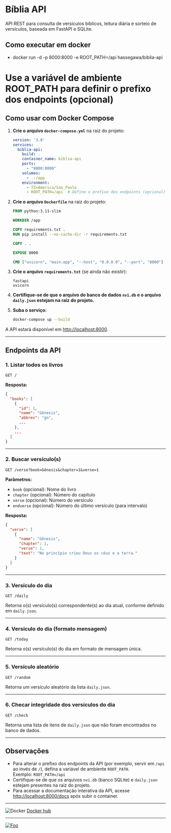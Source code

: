 # Bíblia API

API REST para consulta de versículos bíblicos, leitura diária e sorteio de versículos, baseada em FastAPI e SQLite.

## Como executar em docker

  * docker run -d -p 8000:8000 -e ROOT_PATH=/api hassegawa/biblia-api
  # Use a variável de ambiente ROOT_PATH para definir o prefixo dos endpoints (opcional)


## Como usar com Docker Compose

1. **Crie o arquivo `docker-compose.yml`** na raiz do projeto:

    ```yaml
    version: '3.8'
    services:
      biblia-api:
        build: .
        container_name: biblia-api
        ports:
          - "8000:8000"
        volumes:
          - .:/app
        environment:
          - TZ=America/Sao_Paulo
          - ROOT_PATH=/api  # Define o prefixo dos endpoints (opcional)
    ```

2. **Crie o arquivo `Dockerfile`** na raiz do projeto:

    ```Dockerfile
    FROM python:3.11-slim

    WORKDIR /app

    COPY requirements.txt .
    RUN pip install --no-cache-dir -r requirements.txt

    COPY . .

    EXPOSE 8000

    CMD ["uvicorn", "main:app", "--host", "0.0.0.0", "--port", "8000"]
    ```

3. **Crie o arquivo `requirements.txt`** (se ainda não existir):

    ```
    fastapi
    uvicorn
    ```

4. **Certifique-se de que o arquivo do banco de dados `nvi.db` e o arquivo `daily.json` estejam na raiz do projeto.**

5. **Suba o serviço:**

    ```sh
    docker-compose up --build
    ```

A API estará disponível em [http://localhost:8000](http://localhost:8000).

---

## Endpoints da API

### 1. Listar todos os livros

```
GET /
```

**Resposta:**
```json
{
  "books": [
    {
      "id": 1,
      "name": "Gênesis",
      "abbrev": "gn",
      ...
    },
    ...
  ]
}
```

---

### 2. Buscar versículo(s)

```
GET /verse?book=Gênesis&chapter=1&verse=1
```

**Parâmetros:**
- `book` (opcional): Nome do livro
- `chapter` (opcional): Número do capítulo
- `verse` (opcional): Número do versículo
- `endverse` (opcional): Número do último versículo (para intervalo)

**Resposta:**
```json
{
  "verse": [
    {
      "name": "Gênesis",
      "chapter": 1,
      "verse": 1,
      "text": "No princípio criou Deus os céus e a terra."
    }
  ]
}
```

---

### 3. Versículo do dia

```
GET /daily
```

Retorna o(s) versículo(s) correspondente(s) ao dia atual, conforme definido em `daily.json`.

---

### 4. Versículo do dia (formato mensagem)

```
GET /today
```

Retorna o(s) versículo(s) do dia em formato de mensagem única.

---

### 5. Versículo aleatório

```
GET /random
```

Retorna um versículo aleatório da lista `daily.json`.

---

### 6. Checar integridade dos versículos do dia

```
GET /check
```

Retorna uma lista de itens de `daily.json` que não foram encontrados no banco de dados.

---

## Observações

- Para alterar o prefixo dos endpoints da API (por exemplo, servir em `/api` ao invés de `/`), defina a variável de ambiente `ROOT_PATH`.  
  Exemplo: `ROOT_PATH=/api`
- Certifique-se de que os arquivos `nvi.db` (banco SQLite) e `daily.json` estejam presentes na raiz do projeto.
- Para acessar a documentação interativa da API, acesse [http://localhost:8000/docs](http://localhost:8000/docs) após subir o container.

---
![Docker](https://img.shields.io/badge/docker-%230db7ed.svg?style=for-the-badge&logo=docker&logoColor=white) 
[Docker hub](https://hub.docker.com/r/hassegawa/biblia-api)

---

[![Foo](https://cdn.buymeacoffee.com/buttons/v2/default-yellow.png)](https://www.buymeacoffee.com/hassegawa)    
